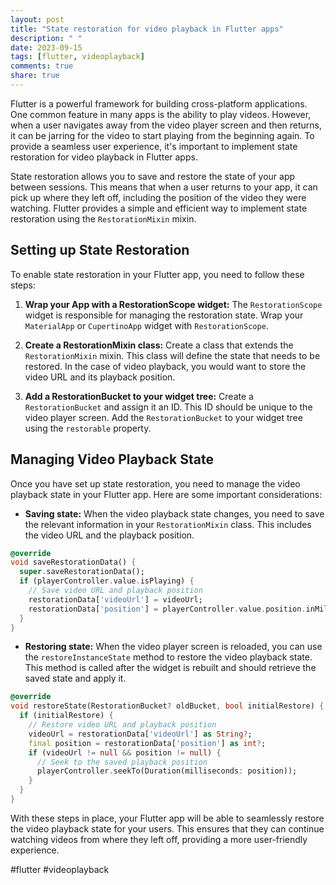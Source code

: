 ```yaml
---
layout: post
title: "State restoration for video playback in Flutter apps"
description: " "
date: 2023-09-15
tags: [flutter, videoplayback]
comments: true
share: true
---
```


Flutter is a powerful framework for building cross-platform applications. One common feature in many apps is the ability to play videos. However, when a user navigates away from the video player screen and then returns, it can be jarring for the video to start playing from the beginning again. To provide a seamless user experience, it's important to implement state restoration for video playback in Flutter apps.

State restoration allows you to save and restore the state of your app between sessions. This means that when a user returns to your app, it can pick up where they left off, including the position of the video they were watching. Flutter provides a simple and efficient way to implement state restoration using the `RestorationMixin` mixin.

## Setting up State Restoration

To enable state restoration in your Flutter app, you need to follow these steps:

1. **Wrap your App with a RestorationScope widget:** The `RestorationScope` widget is responsible for managing the restoration state. Wrap your `MaterialApp` or `CupertinoApp` widget with `RestorationScope`.

2. **Create a RestorationMixin class:** Create a class that extends the `RestorationMixin` mixin. This class will define the state that needs to be restored. In the case of video playback, you would want to store the video URL and its playback position.

3. **Add a RestorationBucket to your widget tree:** Create a `RestorationBucket` and assign it an ID. This ID should be unique to the video player screen. Add the `RestorationBucket` to your widget tree using the `restorable` property.

## Managing Video Playback State

Once you have set up state restoration, you need to manage the video playback state in your Flutter app. Here are some important considerations:

- **Saving state:** When the video playback state changes, you need to save the relevant information in your `RestorationMixin` class. This includes the video URL and the playback position.

```dart
@override
void saveRestorationData() {
  super.saveRestorationData();
  if (playerController.value.isPlaying) {
    // Save video URL and playback position
    restorationData['videoUrl'] = videoUrl;
    restorationData['position'] = playerController.value.position.inMilliseconds;
  }
}
```

- **Restoring state:** When the video player screen is reloaded, you can use the `restoreInstanceState` method to restore the video playback state. This method is called after the widget is rebuilt and should retrieve the saved state and apply it.

```dart
@override
void restoreState(RestorationBucket? oldBucket, bool initialRestore) {
  if (initialRestore) {
    // Restore video URL and playback position
    videoUrl = restorationData['videoUrl'] as String?;
    final position = restorationData['position'] as int?;
    if (videoUrl != null && position != null) {
      // Seek to the saved playback position
      playerController.seekTo(Duration(milliseconds: position));
    }
  }
}
```

With these steps in place, your Flutter app will be able to seamlessly restore the video playback state for your users. This ensures that they can continue watching videos from where they left off, providing a more user-friendly experience.

#flutter #videoplayback